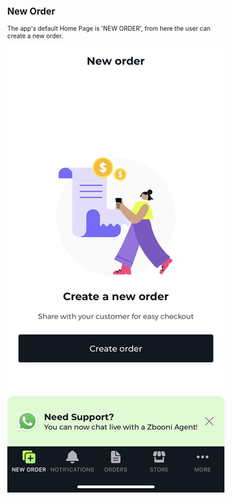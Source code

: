 ## New Order

The app's default Home Page is 'NEW ORDER', from here the user can create a new order.

![New Order Screen](./images/screenshots/new-order/01.jpg?raw=true "New Order")